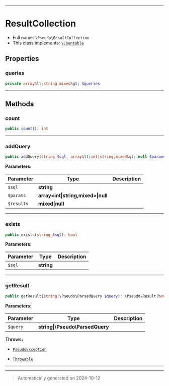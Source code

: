 ***

# ResultCollection





* Full name: `\Pseudo\ResultCollection`
* This class implements:
[`\Countable`](https://www.php.net/manual/en/class.countable.php)



## Properties


### queries



```php
private array&lt;string,mixed&gt; $queries
```






***

## Methods


### count



```php
public count(): int
```












***

### addQuery



```php
public addQuery(string $sql, array&lt;int|string,mixed&gt;|null $params = null, mixed|null $results = null): void
```








**Parameters:**

| Parameter | Type | Description |
|-----------|------|-------------|
| `$sql` | **string** |  |
| `$params` | **array<int&#124;string,mixed>&#124;null** |  |
| `$results` | **mixed&#124;null** |  |





***

### exists



```php
public exists(string $sql): bool
```








**Parameters:**

| Parameter | Type | Description |
|-----------|------|-------------|
| `$sql` | **string** |  |





***

### getResult



```php
public getResult(string|\Pseudo\ParsedQuery $query): \Pseudo\Result|bool
```








**Parameters:**

| Parameter | Type | Description |
|-----------|------|-------------|
| `$query` | **string&#124;\Pseudo\ParsedQuery** |  |




**Throws:**

- [`PseudoException`](./Exceptions/PseudoException.md)

- [`Throwable`](https://www.php.net/manual/en/class.throwable.php)



***


***
> Automatically generated on 2024-10-12
